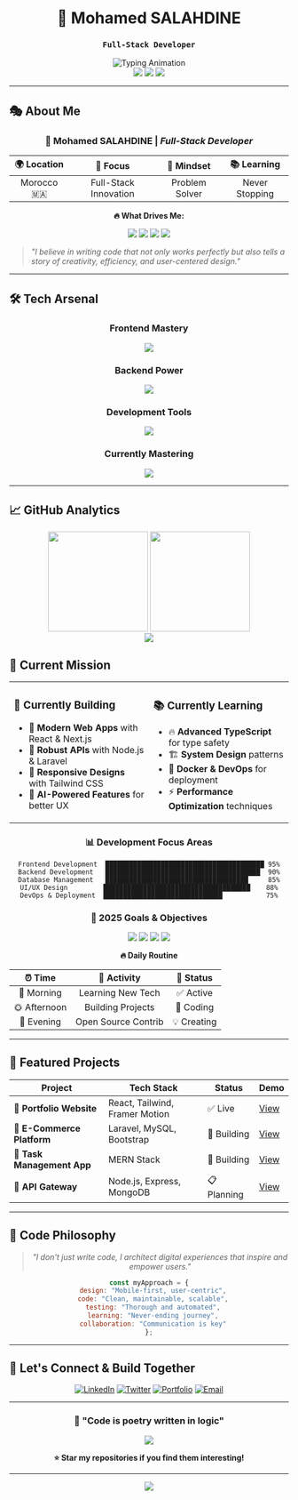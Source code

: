 <div align="center">

# 🌟 Mohamed SALAHDINE
### `Full-Stack Developer`

<img src="https://readme-typing-svg.demolab.com?font=JetBrains+Mono&size=22&duration=3000&pause=1000&color=00D9FF&center=true&vCenter=true&multiline=true&width=600&height=100&lines=Building+Tomorrow's+Web+Experiences;Crafting+Code+with+Purpose+%26+Precision;React+%E2%9A%A1+Node.js+%E2%9A%A1+MongoDB+%E2%9A%A1+Laravel" alt="Typing Animation" />

<div align="center">
  <img src="https://img.shields.io/badge/🚀_Status-Building_the_Future-00D9FF?style=for-the-badge&labelColor=0D1117" />
  <img src="https://img.shields.io/badge/💻_Focus-Full--Stack_Innovation-FF6B6B?style=for-the-badge&labelColor=0D1117" />
  <img src="https://img.shields.io/badge/🎯_Mission-Code_Excellence-4ECDC4?style=for-the-badge&labelColor=0D1117" />
</div>

</div>

---

## 🎭 **About Me**

<div align="center">
  
### 🚀 **Mohamed SALAHDINE** | *Full-Stack Developer*
  

</div>

<div align="center">

| 🌍 **Location** | 🎯 **Focus** | 🧠 **Mindset** | 📚 **Learning** |
|:---------------:|:------------:|:--------------:|:---------------:|
| Morocco 🇲🇦 | Full-Stack Innovation | Problem Solver | Never Stopping |

</div>

<div align="center">
  
**🔥 What Drives Me:**
  
<img src="https://img.shields.io/badge/💡_Creating-Digital_Experiences-FF6B6B?style=for-the-badge&labelColor=0D1117" />
<img src="https://img.shields.io/badge/🎨_Designing-User_Interfaces-4ECDC4?style=for-the-badge&labelColor=0D1117" />
<img src="https://img.shields.io/badge/⚡_Building-Scalable_Solutions-00D9FF?style=for-the-badge&labelColor=0D1117" />
<img src="https://img.shields.io/badge/🚀_Learning-New_Technologies-FFD93D?style=for-the-badge&labelColor=0D1117" />

</div>

> *"I believe in writing code that not only works perfectly but also tells a story of creativity, efficiency, and user-centered design."*

---

## 🛠️ **Tech Arsenal**

<div align="center">

### **Frontend Mastery**
<img src="https://skillicons.dev/icons?i=html,css,js,react,tailwind,bootstrap" />

### **Backend Power**
<img src="https://skillicons.dev/icons?i=nodejs,php,laravel,express,mongodb,mysql" />

### **Development Tools**
<img src="https://skillicons.dev/icons?i=git,github,vscode,postman,figma,npm" />

### **Currently Mastering**
<img src="https://skillicons.dev/icons?i=nextjs,typescript,docker" />

</div>

---

## 📈 **GitHub Analytics**

<div align="center">
  <img height="180em" src="https://github-readme-stats.vercel.app/api?username=iam-salahmed&show_icons=true&theme=tokyonight&include_all_commits=true&count_private=true&hide_border=true&bg_color=0D1117&title_color=00D9FF&icon_color=00D9FF"/>
  <img height="180em" src="https://github-readme-stats.vercel.app/api/top-langs/?username=iam-salahmed&layout=compact&langs_count=8&theme=tokyonight&hide_border=true&bg_color=0D1117&title_color=00D9FF"/>
</div>

<div align="center">
  <img src="https://github-readme-streak-stats.herokuapp.com/?user=iam-salahmed&theme=tokyonight&hide_border=true&background=0D1117&stroke=00D9FF&ring=00D9FF&fire=FF6B6B&currStreakLabel=00D9FF" />
</div>


## 🎯 **Current Mission**

<div align="center">


</div>

<table align="center">
<tr>
<td width="50%">

### 🚀 **Currently Building**
- 🎨 **Modern Web Apps** with React & Next.js
- 🔧 **Robust APIs** with Node.js & Laravel
- 📱 **Responsive Designs** with Tailwind CSS
- 🧠 **AI-Powered Features** for better UX

</td>
<td width="50%">

### 📚 **Currently Learning**
- 🔥 **Advanced TypeScript** for type safety
- 🏗️ **System Design** patterns
- 🐳 **Docker & DevOps** for deployment
- ⚡ **Performance Optimization** techniques

</td>
</tr>
</table>

<div align="center">

### 📊 **Development Focus Areas**

```
Frontend Development  ████████████████████████████████████████ 95%
Backend Development   ███████████████████████████████████████  90%
Database Management   ████████████████████████████████████     85%
UI/UX Design         █████████████████████████████████████    88%
DevOps & Deployment  ██████████████████████████████           75%
```

</div>

<div align="center">

### 🎯 **2025 Goals & Objectives**

<img src="https://img.shields.io/badge/Goal_1-Master_TypeScript_&_Next.js-00D9FF?style=for-the-badge&logo=typescript&logoColor=white" />
<img src="https://img.shields.io/badge/Goal_2-Build_5+_Full--Stack_Projects-4ECDC4?style=for-the-badge&logo=react&logoColor=white" />
<img src="https://img.shields.io/badge/Goal_3-Contribute_to_Open_Source-FF6B6B?style=for-the-badge&logo=github&logoColor=white" />
<img src="https://img.shields.io/badge/Goal_4-Launch_Personal_SaaS-FFD93D?style=for-the-badge&logo=rocket&logoColor=black" />

</div>

<div align="center">

**🔥 Daily Routine**

| ⏰ Time | 🎯 Activity | 💪 Status |
|:-------:|:-----------:|:---------:|
| 🌅 Morning | Learning New Tech | ✅ Active |
| 🌞 Afternoon | Building Projects | 🚀 Coding |
| 🌙 Evening | Open Source Contrib | 💡 Creating |

</div>

---

## 🌟 **Featured Projects**

<div align="center">

| Project | Tech Stack | Status | Demo |
|---------|------------|--------|------|
| 🎨 **Portfolio Website** | React, Tailwind, Framer Motion | ✅ Live | [View](https://github.com/iam-salahmed) |
| 🛒 **E-Commerce Platform** | Laravel, MySQL, Bootstrap | 🚧 Building | [View](https://github.com/iam-salahmed) |
| 📱 **Task Management App** | MERN Stack | 🚧 Building | [View](https://github.com/iam-salahmed) |
| 🔗 **API Gateway** | Node.js, Express, MongoDB | 📋 Planning | [View](https://github.com/iam-salahmed) |

</div>

---

## 🎨 **Code Philosophy**

<div align="center">

> *"I don't just write code, I architect digital experiences that inspire and empower users."*

```javascript
const myApproach = {
  design: "Mobile-first, user-centric",
  code: "Clean, maintainable, scalable",
  testing: "Thorough and automated",
  learning: "Never-ending journey",
  collaboration: "Communication is key"
};
```

</div>

---

## 🤝 **Let's Connect & Build Together**

<div align="center">

[![LinkedIn](https://img.shields.io/badge/LinkedIn-Connect-0077B5?style=for-the-badge&logo=linkedin&logoColor=white)](https://www.linkedin.com/in/mohamed-salahdine/)
[![Twitter](https://img.shields.io/badge/Twitter-Follow-1DA1F2?style=for-the-badge&logo=twitter&logoColor=white)](https://x.com/salahmed111)
[![Portfolio](https://img.shields.io/badge/Portfolio-Visit-FF6B6B?style=for-the-badge&logo=google-chrome&logoColor=white)](https://yourportfolio.com)
[![Email](https://img.shields.io/badge/Email-Contact-00D9FF?style=for-the-badge&logo=gmail&logoColor=white)](mailto:salahmed.official@gmail.com)

</div>

---

<div align="center">

### 💭 **"Code is poetry written in logic"**

<img src="https://komarev.com/ghpvc/?username=iam-salahmed&style=for-the-badge&color=00D9FF&label=Profile+Views" />

**⭐ Star my repositories if you find them interesting!**

</div>

---

<div align="center">
  <img src="https://capsule-render.vercel.app/api?type=waving&color=00D9FF&height=100&section=footer" />
</div>
